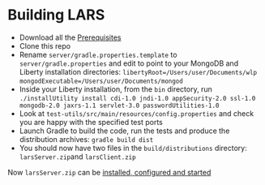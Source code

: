 # Building LARS

* Download all the [Prerequisites](PREREQS.md)
* Clone this repo
* Rename `server/gradle.properties.template` to `server/gradle.properties` and edit to point to your MongoDB and Liberty installation directories:
```libertyRoot=/Users/user/Documents/wlp```
```mongodExecutable=/Users/user/Documents/mongod```
* Inside your Liberty installation, from the `bin` directory, run `./installUtility install cdi-1.0 jndi-1.0 appSecurity-2.0 ssl-1.0 mongodb-2.0 jaxrs-1.1 servlet-3.0 passwordUtilities-1.0`
* Look at `test-utils/src/main/resources/config.properties` and check you are happy with the specified test ports
* Launch Gradle to build the code, run the tests and produce the distribution archives: `gradle build dist`
* You should now have two files in the `build/distributions` directory: `larsServer.zip`and `larsClient.zip`

Now `larsServer.zip` can be [installed, configured and started](INSTALL.md#install-lars-into-liberty)